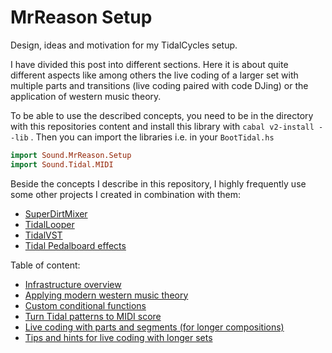 # MrReason Setup
Design, ideas and motivation for my TidalCycles setup.

I have divided this post into different sections.
Here it is about quite different aspects like among others the live coding of a larger set with multiple parts and transitions (live coding paired with code DJing) or the application of western music theory.

To be able to use the described concepts, you need to be in the directory with this repositories content and install this library with `cabal v2-install --lib` . Then you can import the libraries i.e. in your `BootTidal.hs`
```haskell
import Sound.MrReason.Setup
import Sound.Tidal.MIDI
```

Beside the concepts I describe in this repository, I highly frequently use some other projects I created in combination with them:

- [SuperDirtMixer](https://github.com/thgrund/SuperDirtMixer/tree/mrreason-setup)
- [TidalLooper](https://github.com/thgrund/tidal-looper)
- [TidalVST](https://github.com/thgrund/TidalVST/tree/mrreason-setup)
- [Tidal Pedalboard effects](https://github.com/thgrund/tidal-pedalboard-effects)

Table of content:

- [Infrastructure overview](./docs/infrastructure-overview.md)
- [Applying modern western music theory](./docs/applying-western-music-theory.md)
- [Custom conditional functions](./docs/custom-conditional-functions.md)
- [Turn Tidal patterns to MIDI score](./docs/tidal-midi.md)
- [Live coding with parts and segments (for longer compositions)](./docs/live-coding-with-parts-and-segments.md)
- [Tips and hints for live coding with longer sets](./docs/tips-and-hints-for-live-coding-with-longer-sets.md)
